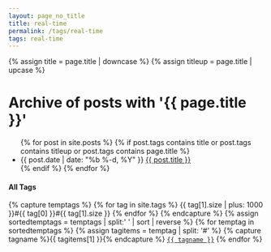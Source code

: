 ```yaml
---
layout: page_no_title
title: real-time
permalink: /tags/real-time
tags: real-time
---
```



{% assign title = page.title | downcase %}
{% assign titleup = page.title | upcase %}
<h1>Archive of posts with '{{ page.title }}'</h1>
<ul class="posts">
{% for post in site.posts %}
  {% if post.tags contains title or post.tags contains titleup or post.tags contains page.title %}
    <li>
      <span class="post-date">{{ post.date | date: "%b %-d, %Y" }}</span>
      <a class="post-link" href="{{ post.url | relative_url }}">{{ post.title }}</a>
    </li>
  {% endif %}
{% endfor %}
</ul>
<p>
			<h4>All Tags</h4>
			{% capture temptags %}
			  {% for tag in site.tags %}
				{{ tag[1].size | plus: 1000 }}#{{ tag[0] }}#{{ tag[1].size }}
			  {% endfor %}
			{% endcapture %}
			{% assign sortedtemptags = temptags | split:' ' | sort | reverse %}
			{% for temptag in sortedtemptags %}
			  {% assign tagitems = temptag | split: '#' %}
			  {% capture tagname %}{{ tagitems[1] }}{% endcapture %}
			  <a href="/tags/{{ tagname }}.html"><code class="highligher-rouge"><nobr>{{ tagname }}</nobr></code></a>
			{% endfor %}
			</p>
